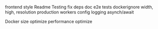 frontend style
Readme
Testing
fix deps
doc
e2e tests
dockerignore
width, high, resolution
production workers config
logging
asynch/await

Docker size optimize
performance optimize
